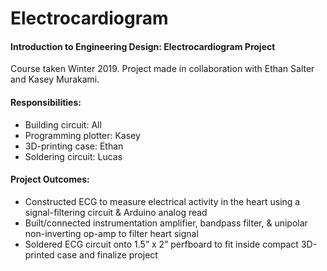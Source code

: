 # Electrocardiogram
#### Introduction to Engineering Design: Electrocardiogram Project

Course taken Winter 2019. Project made in collaboration with Ethan Salter and Kasey Murakami.
#### Responsibilities:
- Building circuit: All
- Programming plotter: Kasey
- 3D-printing case: Ethan
- Soldering circuit: Lucas

#### Project Outcomes:
- Constructed ECG to measure electrical activity in the heart using a signal-filtering circuit & Arduino analog read
- Built/connected instrumentation amplifier, bandpass filter, & unipolar non-inverting op-amp to filter heart signal
- Soldered ECG circuit onto 1.5” x 2” perfboard to fit inside compact 3D-printed case and finalize project
